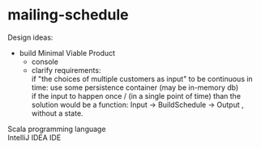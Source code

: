 # mailing-schedule

Design ideas:  
+ build Minimal Viable Product  
  + console  
  + clarify requirements:  
  if "the choices of multiple customers as input" to be continuous in time: use some persistence container (may be in-memory db)   
  if the input to happen once / (in a single point of time) than the solution would be a function: Input -> BuildSchedule -> Output ,
without a state.  

Scala programming language  
IntelliJ IDEA IDE  
